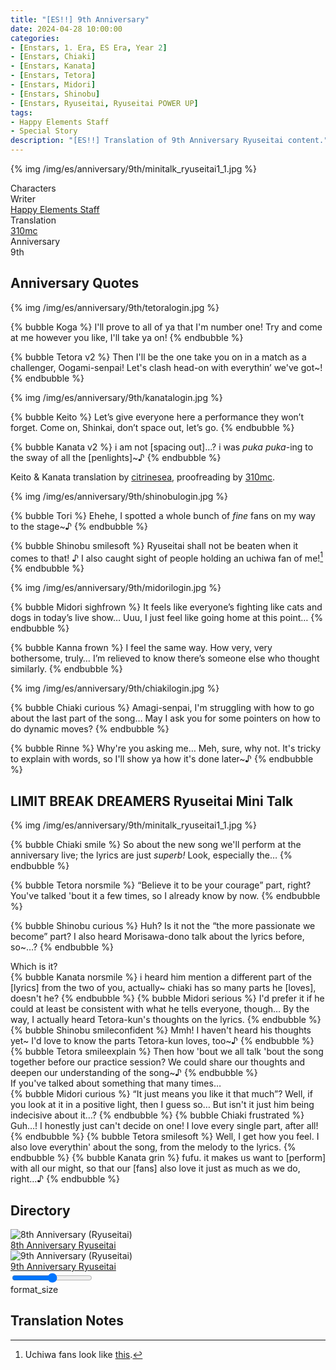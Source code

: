 ```yaml
---
title: "[ES!!] 9th Anniversary"
date: 2024-04-28 10:00:00
categories:
- [Enstars, 1. Era, ES Era, Year 2]
- [Enstars, Chiaki]
- [Enstars, Kanata]
- [Enstars, Tetora]
- [Enstars, Midori]
- [Enstars, Shinobu]
- [Enstars, Ryuseitai, Ryuseitai POWER UP]
tags:
- Happy Elements Staff
- Special Story
description: "[ES!!] Translation of 9th Anniversary Ryuseitai content."
---
```


{% img /img/es/anniversary/9th/minitalk_ryuseitai1_1.jpg %}

<div class="three-wrapper" style="--storyColor:#5ac189;--storyColor-rgb:90,193,137;--storyColor-h:147.4;--storyColor-s:45.4%;--storyColor-l:55.5%;">
    <div class="info-area">
        <div class="info">
            <div class="info-item characters">
                <div class="label">
                    Characters
                </div>
                <div class="value">
                    <a href="/categories/Enstars/Tetora" character="Tetora"></a>
                    <a href="/categories/Enstars/Midori" character="Midori"></a>
                    <a href="/categories/Enstars/Shinobu" character="Shinobu"></a>
                    <a href="/categories/Enstars/Chiaki" character="Chiaki"></a>
                    <a href="/categories/Enstars/Kanata" character="Kanata"></a>
                </div>
            </div>
            <div class="info-item one">
                <div class="label">
                    Writer
                </div>
                <div class="value">
                    <a href="/tags/Happy-Elements-Staff/">Happy Elements Staff</a>
                </div>
            </div>
            <div class="info-item two">
                <div class="label">
                    Translation
                </div>
                <div class="value">
                    <a href="/about">310mc</a>
                </div>
            </div>
            <div class="info-item three">
                <div class="label">
                    Anniversary
                </div>
                <div class="value">
                    9th
                </div>
            </div>
        </div>
    </div>
</div>

<!-- more -->

## Anniversary Quotes

{% img /img/es/anniversary/9th/tetoralogin.jpg %}

{% bubble Koga %}
I'll prove to all of ya that I'm number one! Try and come at me however you like, I'll take ya on!
{% endbubble %}

{% bubble Tetora v2 %}
Then I'll be the one take you on in a match as a challenger, Oogami-senpai! Let's clash head-on with everythin’ we've got~!
{% endbubble %}

{% img /img/es/anniversary/9th/kanatalogin.jpg %}

{% bubble Keito %}
Let’s give everyone here a performance they won’t forget. Come on, Shinkai, don’t space out, let’s go.
{% endbubble %}

{% bubble Kanata v2 %}
i am not [spacing out]…? i was <em>puka puka</em>-ing to the sway of all the [penlights]~♪
{% endbubble %}

Keito & Kanata translation by <a href="https://citrinesea.github.io/main-sections/translations/other/9thanni.html" target="_blank">citrinesea</a>, proofreading by <a href="/about">310mc</a>.

{% img /img/es/anniversary/9th/shinobulogin.jpg %}

{% bubble Tori %}
Ehehe, I spotted a whole bunch of *fine* fans on my way to the stage~♪
{% endbubble %}

{% bubble Shinobu smilesoft %}
Ryuseitai shall not be beaten when it comes to that! ♪ I also caught sight of people holding an uchiwa fan of me![^1]
{% endbubble %}

{% img /img/es/anniversary/9th/midorilogin.jpg %}

{% bubble Midori sighfrown %}
It feels like everyone’s fighting like cats and dogs in today’s live show… Uuu, I just feel like going home at this point…
{% endbubble %}

{% bubble Kanna frown %}
I feel the same way. How very, very bothersome, truly… I’m relieved to know there’s someone else who thought similarly.
{% endbubble %}

{% img /img/es/anniversary/9th/chiakilogin.jpg %}

{% bubble Chiaki curious %}
Amagi-senpai, I'm struggling with how to go about the last part of the song… May I ask you for some pointers on how to do dynamic moves?
{% endbubble %}

{% bubble Rinne %}
Why're you asking me… Meh, sure, why not. It's tricky to explain with words, so I'll show ya how it's done later~♪
{% endbubble %}

## LIMIT BREAK DREAMERS Ryuseitai Mini Talk

{% img /img/es/anniversary/9th/minitalk_ryuseitai1_1.jpg %}

{% bubble Chiaki smile %}
So about the new song we'll perform at the anniversary live; the lyrics are just *superb!* Look, especially the…
{% endbubble %}

{% bubble Tetora norsmile %}
“Believe it to be your courage” part, right? You've talked 'bout it a few times, so I already know by now.
{% endbubble %}

{% bubble Shinobu curious %}
Huh? Is it not the “the more passionate we become” part? I also heard Morisawa-dono talk about the lyrics before, so~…?
{% endbubble %}

<div class="minitalk" character="Anzu">
    <div class="minitalk-option">
        <div class="minitalk-option_header">
            Which is it?
        </div>
        <div class="minitalk-option_content">
        {% bubble Kanata norsmile %}
        i heard him mention a different part of the [lyrics] from the two of you, actually~ chiaki has so many parts he [loves], doesn't he?
        {% endbubble %}
        {% bubble Midori serious %}
        I'd prefer it if he could at least be consistent with what he tells everyone, though… By the way, I actually heard Tetora-kun's thoughts on the lyrics.
        {% endbubble %}
        {% bubble Shinobu smileconfident %}
        Mmh! I haven't heard his thoughts yet~ I'd love to know the parts Tetora-kun loves, too~♪
        {% endbubble %}
        {% bubble Tetora smileexplain %}
        Then how 'bout we all talk 'bout the song together before our practice session? We could share our thoughts and deepen our understanding of the song~♪
        {% endbubble %}
        </div>
    </div>
    <div class="minitalk-option">
        <div class="minitalk-option_header">
            If you've talked about something that many times…
        </div>
        <div class="minitalk-option_content">
        {% bubble Midori curious %}
        “It just means you like it that much”? Well, if you look at it in a positive light, then I guess so… But isn't it just him being indecisive about it…?
        {% endbubble %}
        {% bubble Chiaki frustrated %}
        Guh…! I honestly just can't decide on one! I love every single part, after all!
        {% endbubble %}
        {% bubble Tetora smilesoft %}
        Well, I get how you feel. I also love everythin' about the song, from the melody to the lyrics.
        {% endbubble %}
        {% bubble Kanata grin %}
        fufu. it makes us want to [perform] with all our might, so that our [fans] also love it just as much as we do, right…♪
        {% endbubble %}
        </div>
    </div>
</div>

## Directory

<div class="stories">
    <div class="story">
    <div class="thumbimage">
        <img
            src="/img/banner/8thanniversary.jpg"
            alt="8th Anniversary (Ryuseitai)"
        />
    </div>
    <a href="/anniversary/8th" class="storyName" target="_blank">
        <span>8th Anniversary Ryuseitai</span>
        <span class="read"></span>
    </a>
    </div>
    <div class="story">
    <div class="thumbimage">
        <img
            src="/img/banner/9thanniversary.jpg"
            alt="9th Anniversary (Ryuseitai)"
        />
    </div>
    <a href="/anniversary/9th" class="storyName" target="_blank">
        <span>9th Anniversary Ryuseitai</span>
        <span class="read"></span>
    </a>
    </div>
</div>

<div class="navigation2">
    <div class="toolbar-wrapper">
        <div class="slider-container">
            <input type="range" min="1" max="5" value="3" class="slider">
        </div>
        <div class="toolbar">
            <a target="_blank" href="/translations/#Index" class="home-button" title="Translations Masterlist"><i class="fa fa-home"></i></a>
            <div class="toolbar__section">
                <a id="sliderDrop">
                    <span class="material-icons-round" title="Text Size">format_size</span>
                </a>
            </div>
            <a href="#top" class="top-arrow" title="Back to Top"><i class="fa fa-arrow-up"></i></a>
        </div>
    </div>
</div>

## Translation Notes

[^1]: Uchiwa fans look like <a href="https://simple.wikipedia.org/wiki/Uchiwa" target="_blank">this</a>.
